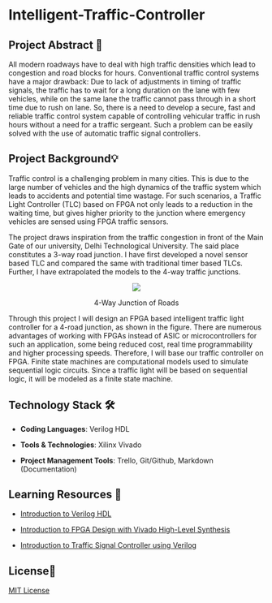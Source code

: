 # Intelligent-Traffic-Controller
## Project Abstract 🙋
All modern roadways have to deal with high traffic densities which lead to congestion and road blocks for hours. Conventional traffic control systems have a major drawback: Due to lack of adjustments in timing of traffic signals, the traffic has to wait for a long duration on the lane with few vehicles, while on the same lane the traffic cannot pass through in a short time due to rush on lane. So, there is a need to develop a secure, fast and reliable traffic control system capable of controlling vehicular traffic in rush hours without a need for a traffic sergeant.
Such a problem can be easily solved with the use of automatic traffic signal controllers.

## Project Background💡
Traffic control is a challenging problem in many cities. This is due to the large number of vehicles and the high dynamics of the traffic system which leads to accidents and potential time wastage. For such scenarios, a Traffic Light Controller (TLC) based on FPGA not only leads to a reduction in the waiting time, but gives higher priority to the junction where emergency vehicles are sensed using FPGA traffic sensors.  

The project draws inspiration from the traffic congestion in front of the Main Gate of our university, Delhi Technological University. The said place constitutes a 3-way road junction. I have first developed a novel sensor based TLC and compared the same with traditional timer based TLCs. Further, I have extrapolated the models to the 4-way traffic junctions.

<div align="center">
<img src="https://user-images.githubusercontent.com/72864182/120063360-72d96d00-c084-11eb-8217-fd09306ea7e9.png" >
<p>4-Way Junction of Roads</p>
</div>

Through this project I will design an FPGA based intelligent traffic light controller for a 4-road junction, as shown in the figure. 
There are numerous advantages of working with FPGAs instead of ASIC or microcontrollers for such an application, some being reduced cost, real time programmability and higher processing speeds. Therefore, I will base our traffic controller on FPGA. 
Finite state machines are computational models used to simulate sequential logic circuits. Since a traffic light will be based on sequential logic, it will be modeled as a finite state machine.

## Technology Stack 🛠️
- **Coding Languages**: Verilog HDL

- **Tools & Technologies**: Xilinx Vivado

- **Project Management Tools**: Trello, Git/Github, Markdown (Documentation)

## Learning Resources 🧰

-   [Introduction to Verilog HDL](https://www.tutorialspoint.com/vlsi_design/vlsi_design_verilog_introduction.htm)
    
-   [Introduction to FPGA Design with Vivado High-Level Synthesis](https://www.xilinx.com/support/documentation/sw_manuals/ug998-vivado-intro-fpga-design-hls.pdf)
    
-   [Introduction to Traffic Signal Controller using Verilog](https://vlsicoding.blogspot.com/2013/11/verilog-code-for-traffic-light-control.html)

## License📜

[MIT License](https://github.com/HarshCasper/AllNotes/blob/main/LICENSE)
